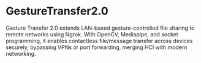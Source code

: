 # GestureTransfer2.0
Gesture Transfer 2.0 extends LAN-based gesture-controlled file sharing to remote networks using Ngrok. With OpenCV, Mediapipe, and socket programming, it enables contactless file/message transfer across devices securely, bypassing VPNs or port forwarding, merging HCI with modern networking.
